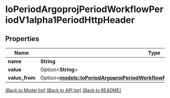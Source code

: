 # IoPeriodArgoprojPeriodWorkflowPeriodV1alpha1PeriodHttpHeader

## Properties

Name | Type | Description | Notes
------------ | ------------- | ------------- | -------------
**name** | **String** |  | 
**value** | Option<**String**> |  | [optional]
**value_from** | Option<[**models::IoPeriodArgoprojPeriodWorkflowPeriodV1alpha1PeriodHttpHeaderSource**](io.argoproj.workflow.v1alpha1.HTTPHeaderSource.md)> |  | [optional]

[[Back to Model list]](../README.md#documentation-for-models) [[Back to API list]](../README.md#documentation-for-api-endpoints) [[Back to README]](../README.md)


